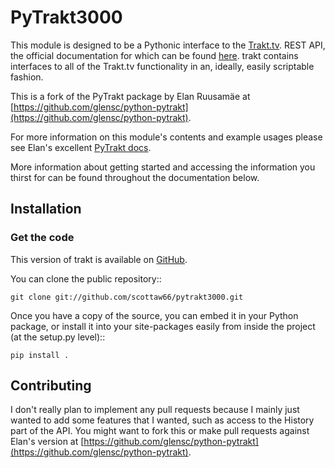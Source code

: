 # PyTrakt3000

This module is designed to be a Pythonic interface to the [Trakt.tv](http://trakt.tv).
REST API, the official documentation for which can be found [here](http://docs.trakt.apiary.io/#).
trakt contains interfaces to all of the Trakt.tv functionality in an, ideally, easily
scriptable fashion.

This is a fork of the PyTrakt package by Elan Ruusamäe at [https://github.com/glensc/python-pytrakt](https://github.com/glensc/python-pytrakt).

For more information on this module's contents and example usages
please see Elan's excellent [PyTrakt docs](https://glensc.github.io/python-pytrakt/).

More information about getting started and accessing the information you thirst for
can be found throughout the documentation below.

## Installation

### Get the code

This version of trakt is available on [GitHub](https://github.com/scottaw66/pytrakt3000).

You can clone the public repository::

    git clone git://github.com/scottaw66/pytrakt3000.git

Once you have a copy of the source, you can embed it in your Python package,
or install it into your site-packages easily from inside the project (at the setup.py level)::

    pip install .

## Contributing

I don't really plan to implement any pull requests because I mainly just wanted to add some features that I wanted, such as access to the History part of the API. You might want to fork this or make pull requests against Elan's version at [https://github.com/glensc/python-pytrakt](https://github.com/glensc/python-pytrakt).
